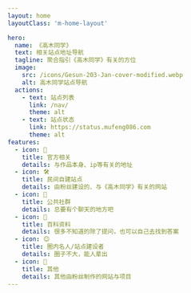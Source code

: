 ```yaml
---
layout: home
layoutClass: 'm-home-layout'

hero:
  name: 《高木同学》
  text: 相关站点地址导航
  tagline: 聚合指引《高木同学》有关的方位
  image:
    src: /icons/Gesun-203-Jan-cover-modified.webp
    alt: 高木同学站点导航
  actions:
    - text: 站点列表
      link: /nav/
      theme: alt
    - text: 站点状态
      link: https://status.mufeng086.com
      theme: alt
features:
  - icon: 📢
    title: 官方相关
    details: 与作品本身、ip等有关的地址
  - icon: 🛠️
    title: 民间自建站点
    details: 由粉丝建设的、与《高木同学》有关的网站
  - icon: 📨
    title: 公共社群
    details: 总要有个聊天的地方吧
  - icon: 📖
    title: 百科资料
    details: 很多不知道的除了提问，也可以自己去找到答案
  - icon: 😊
    title: 圈内名人/站点建设者
    details: 圈子不大，能人辈出
  - icon: 🧰
    title: 其他
    details: 其他由粉丝制作的网站与项目
---
```


<style>
/*爱的魔力转圈圈*/
.m-home-layout .image-src:hover {
  transform: translate(-50%, -50%) rotate(666turn);
  transition: transform 59s 1s cubic-bezier(0.3, 0, 0.8, 1);
}

.m-home-layout .details small {
  opacity: 0.8;
}

.m-home-layout .bottom-small {
  display: block;
  margin-top: 2em;
  text-align: right;
}
</style>
